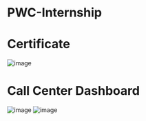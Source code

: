 # PWC-Internship

# Certificate
![image](https://github.com/pi-mishra/PWC-Internship/assets/102457813/4066cc1a-219b-4ba3-ae13-4b8c11166ed9)

# Call Center Dashboard
![image](https://github.com/pi-mishra/PWC-Internship/assets/102457813/133228e3-1d85-44c8-806a-1aebd4366b6e)
![image](https://github.com/pi-mishra/PWC-Internship/assets/102457813/c2d1106b-13fd-461c-bbd5-be968ac3f1b3)

